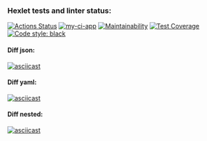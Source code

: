 ### Hexlet tests and linter status:
[![Actions Status](https://github.com/sidnnov/python-project-50/workflows/hexlet-check/badge.svg)](https://github.com/sidnnov/python-project-50/actions)
[![my-ci-app](https://github.com/sidnnov/python-project-50/actions/workflows/my-check.yml/badge.svg)](https://github.com/sidnnov/python-project-50/actions/workflows/my-check.yml)
[![Maintainability](https://api.codeclimate.com/v1/badges/156003457597319ffd99/maintainability)](https://codeclimate.com/github/sidnnov/python-project-50/maintainability)
[![Test Coverage](https://api.codeclimate.com/v1/badges/156003457597319ffd99/test_coverage)](https://codeclimate.com/github/sidnnov/python-project-50/test_coverage)
[![Code style: black](https://img.shields.io/badge/code%20style-black-000000.svg)](https://github.com/psf/black)

#### Diff json:
[![asciicast](https://asciinema.org/a/537298.svg)](https://asciinema.org/a/537298)

#### Diff yaml:
[![asciicast](https://asciinema.org/a/537787.svg)](https://asciinema.org/a/537787)

#### Diff nested:
[![asciicast](https://asciinema.org/a/540338.svg)](https://asciinema.org/a/540338)
